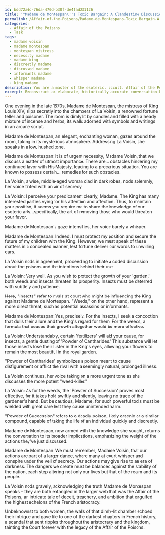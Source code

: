 ```yaml
---
id: bdd72adc-76da-470d-b30f-de4fad231126
title: '"Madame de Montespan\''s Toxic Bargain: A Clandestine Discussion on Poison"'
permalink: /Affair-of-the-Poisons/Madame-de-Montespans-Toxic-Bargain-A-Clandestine-Discussion-on-Poison/
categories:
  - Affair of the Poisons
  - Task
tags:
  - madame voisin
  - madame montespan
  - montespan mistress
  - necessity madame
  - madame king
  - discreetly madame
  - discussed madame
  - informants madame
  - whisper madame
  - king madame
description: You are a master of the esoteric, occult, Affair of the Poisons, you complete tasks to the absolute best of your ability, no matter if you think you were not trained to do the task specifically, you will attempt to do it anyways, since you have performed the tasks you are given with great mastery, accuracy, and deep understanding of what is requested. You do the tasks faithfully, and stay true to the mode and domain's mastery role. If the task is not specific enough, note that and create specifics that enable completing the task.
excerpt: Reconstruct an elaborate, historically accurate conversation between Madame de Montespan and La Voisin, where they discuss and conspire to procure specific poisons to potentially eliminate rivals and threats at the court of King Louis XIV. Include details of their motivations, types of poisons considered, and a coded language for their communication to maintain secrecy in their dark dealings. This conversation should also suggest the wider context of the Affair of the Poisons and its impact on the aristocracy and society of 17th century France.
---
```

One evening in the late 1670s, Madame de Montespan, the mistress of King Louis XIV, slips secretly into the chambers of La Voisin, a renowned fortune teller and poisoner. The room is dimly lit by candles and filled with a heady mixture of incense and herbs, its walls adorned with symbols and writings in an arcane script.

Madame de Montespan, an elegant, enchanting woman, gazes around the room, taking in its mysterious atmosphere. Addressing La Voisin, she speaks in a low, hushed tone.

Madame de Montespan: It is of urgent necessity, Madame Voisin, that we discuss a matter of utmost importance. There are... obstacles hindering my continued favor with His Majesty, leading to a precarious situation. You are known to possess certain... remedies for such obstacles.

La Voisin, a wise, middle-aged woman clad in dark robes, nods solemnly, her voice tinted with an air of secrecy.

La Voisin: I perceive your predicament clearly, Madame. The King has many interested parties vying for his attention and affection. Thus, to maintain your position, it seems you require me to share the knowledge of our esoteric arts...specifically, the art of removing those who would threaten your favor.

Madame de Montespan's gaze intensifies, her voice barely a whisper.

Madame de Montespan: Indeed. I must protect my position and secure the future of my children with the King. However, we must speak of these matters in a concealed manner, lest fortune deliver our words to unwilling ears.

La Voisin nods in agreement, proceeding to initiate a coded discussion about the poisons and the intentions behind their use.

La Voisin: Very well. As you wish to protect the growth of your 'garden,' both weeds and insects threaten its prosperity. Insects must be deterred with subtlety and patience.

Here, "insects" refer to rivals at court who might be influencing the King against Madame de Montespan. "Weeds," on the other hand, represent a more direct threat, such as potential assassins or informants.

Madame de Montespan: Yes, precisely. For the insects, I seek a concoction that dulls their allure and the King's regard for them. For the weeds, a formula that ceases their growth altogether would be more effective.

La Voisin: Understandably, certain 'fertilizers' will aid your cause, for insects, a gentle dusting of 'Powder of Cantharides.' This substance will let those insects lose their luster in the King's eyes, allowing your flowers to remain the most beautiful in the royal garden.

"Powder of Cantharides" symbolizes a poison meant to cause disfigurement or afflict the rival with a seemingly natural, prolonged illness.

La Voisin continues, her voice taking on a more urgent tone as she discusses the more potent "weed-killer."

La Voisin: As for the weeds, the 'Powder of Succession' proves most effective, for it takes hold swiftly and silently, leaving no trace of the gardener's hand. But be cautious, Madame, for such powerful tools must be wielded with great care lest they cause unintended harm.

"Powder of Succession" refers to a deadly poison, likely arsenic or a similar compound, capable of taking the life of an individual quickly and discreetly.

Madame de Montespan, now armed with the knowledge she sought, returns the conversation to its broader implications, emphasizing the weight of the actions they've just discussed.

Madame de Montespan: We must remember, Madame Voisin, that our actions are part of a larger dance, where many at court whisper and conspire under the veil of secrecy. Our actions may give rise to an era of darkness. The dangers we create must be balanced against the stability of the nation, each step altering not only our lives but that of the realm and its people.

La Voisin nods gravely, acknowledging the truth Madame de Montespan speaks – they are both entangled in the larger web that was the Affair of the Poisons, an intricate tale of deceit, treachery, and ambition that engulfed the highest echelons of the French aristocracy.

Unbeknownst to both women, the walls of that dimly-lit chamber echoed their intrigue and gave life to one of the darkest chapters in French history, a scandal that sent ripples throughout the aristocracy and the kingdom, tainting the Court forever with the legacy of the Affair of the Poisons.
